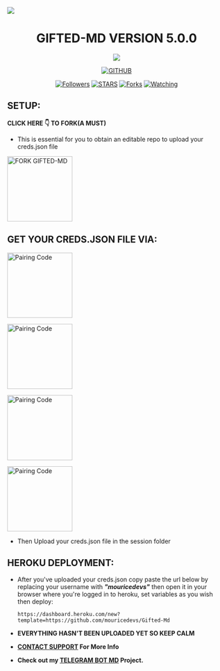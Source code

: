 <a><img src='https://i.imgur.com/LyHic3i.gif'/></a>
<h1 align="center"> GIFTED-MD VERSION 5.0.0  </h1>
<p align="center"> 
  <a><img src='https://i.imgur.com/LyHic3i.gif'/></a>

  <p align="center">
<a href="https://github.com/mouricedevs"><img title="GITHUB" src="https://img.shields.io/badge/GITHUB-GIFTED TECH-red.svg?style=for-the-badge&logo=github"></a>
<p/>
<p align="center">
<a href="https://github.com/mouricedevs?tab=followers"><img title="Followers" src="https://img.shields.io/github/followers/mouricedevs?label=Followers&style=social"></a>
<a href="https://github.com/mouricedevs/gifted-md/stargazers/"><img title="STARS" src="https://img.shields.io/github/stars/mouricedevs/gifted-md?&style=social"></a>
<a href="https://github.com/mouricedevs/gifted-md/network/members"><img title="Forks" src="https://img.shields.io/github/forks/mouricedevs/gifted-md?style=social"></a>
<a href="https://github.com/mouricedevs/gifted-md/watchers"><img title="Watching" src="https://img.shields.io/github/watchers/mouricedevs/gifted-md?label=Watching&style=social"></a>
  
## SETUP:

**CLICK HERE 👇 TO FORK(A MUST)**
- This is essential for you to obtain an editable repo to upload your creds.json file

<a href="https://github.com/mouricedevs/gifted-md/fork"><img src="https://img.shields.io/badge/FORK%20REPO%20HERE-purple" alt="FORK GIFTED-MD" width="150"></a>

## GET YOUR CREDS.JSON FILE VIA: 

<a href="https://web.giftedtechnexus.co.ke/bots/giftedmd/sessions/pair"><img src="https://img.shields.io/badge/PAIRING%20CODE-green" alt="Pairing Code" width="150"></a>

<a href="https://replit.com/@mouriceonyango0/Giftedv5-PairCode?v=1"><img src="https://img.shields.io/badge/REPLIT%20PAIRING-blue" alt="Pairing Code" width="150"></a>

<a href="https://github.com/mouricedevs/creds-paircode#Run%20On%20Termux"><img src="https://img.shields.io/badge/TERMUX%20PAIRING-red" alt="Pairing Code" width="150"></a>

<a href="https://github.com/codespaces/new/mouricedevs/Creds-PairCode?skip_quickstart=true&machine=standardLinux32gb&repo=821208415&ref=main&geo=EuropeWest"><img src="https://img.shields.io/badge/USING%20CODESPACE-silver" alt="Pairing Code" width="150"></a>

- Then Upload your creds.json file in the session folder

## HEROKU DEPLOYMENT:
- After you've uploaded your creds.json copy paste the url below by replacing your username with ***"mouricedevs"*** then open it in your browser where you're logged in to heroku, set variables as you wish then deploy:
  ```
  https://dashboard.heroku.com/new?template=https://github.com/mouricedevs/Gifted-Md
  ```

- **EVERYTHING HASN'T BEEN UPLOADED YET SO KEEP CALM**

- **[CONTACT SUPPORT](https://t.me/mouricedevs) For More Info**
- **Check out my [TELEGRAM BOT MD](https://web.giftedtechnexus.co.ke/bots/tg-bot) Project.**

